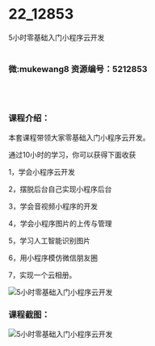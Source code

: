# 22_12853
5小时零基础入门小程序云开发
<br/></br>
<h3>微:mukewang8 资源编号：5212853</h3>
<br/></br>
<h3>课程介绍：</h3>
<p>本套课程带领大家零基础入门<a title="查看与 小程序 相关的文章" target="_blank">小程序</a>云开发。</p>
<p>通过10小时的学习，你可以获得下面收获</p>
<p>1，学会<a title="查看与 小程序 相关的文章" target="_blank">小程序</a>云开发</p>
<p>2，摆脱后台自己实现小程序后台</p>
<p>3，学会音视频小程序的开发</p>
<p>4，学会小程序图片的上传与管理</p>
<p>5，学习人工智能识别图片</p>
<p>6，用小程序模仿微信朋友圈</p>
<p>7，实现一个云相册。</p>
<p><img src="https://www.ko996.com/wp-content/uploads/img/2020/05/12345-300x202.jpg" alt="5小时零基础入门小程序云开发"></p>
<div class="info-desc">
<h3>课程截图：</h3>
<p><img src="https://www.ko996.com/wp-content/uploads/img/2020/05/1-42.png" alt="5小时零基础入门小程序云开发"></p>


			
</div>
